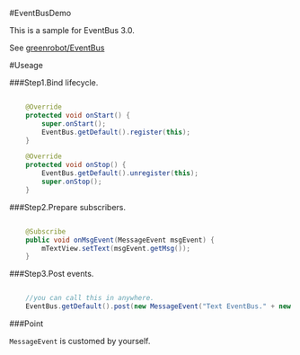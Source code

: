 #EventBusDemo

This is a sample for EventBus 3.0.

See [greenrobot/EventBus](https://github.com/greenrobot/EventBus)

#Useage

###Step1.Bind lifecycle.

```java

    @Override
    protected void onStart() {
        super.onStart();
        EventBus.getDefault().register(this);
    }

    @Override
    protected void onStop() {
        EventBus.getDefault().unregister(this);
        super.onStop();
    }

```

###Step2.Prepare subscribers.

```java

    @Subscribe
    public void onMsgEvent(MessageEvent msgEvent) {
        mTextView.setText(msgEvent.getMsg());
    }

```

###Step3.Post events.

```java

    //you can call this in anywhere.
    EventBus.getDefault().post(new MessageEvent("Text EventBus." + new Date()));

```

###Point

`MessageEvent` is customed by yourself. 